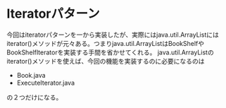 # Iteratorパターン

今回はiteratorパターンを一から実装したが、実際にはjava.util.ArrayListにはiterator()メソッドが元々ある。つまりjava.util.ArrayListはBookShelfやBookShelfIteratorを実装する手間を省かせてくれる。
java.util.ArrayListのiterator()メソッドを使えば、今回の機能を実装するのに必要になるのは
- Book.java
- ExecuteIterator.java

の２つだけになる。